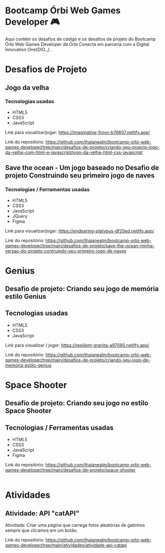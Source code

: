 # Bootcamp Órbi Web Games Developer 🎮
Aqui contém os desafios de código e os desafios de projeto do Bootcamp Órbi Web Games Developer da Órbi Conecta em parceria com a Digital Innovation One(DIO._) .

# Desafios de Projeto
## Jogo da velha
### Tecnologias usadas
- HTML5
- CSS3
- JavaScript

Link para visualizar/jogar: https://imaginative-froyo-b76607.netlify.app/

Link do repositório: https://github.com/thaianealm/bootcamp-orbi-web-games-developer/tree/main/desafios-de-projeto/criando-seu-proprio-jogo-da-velha-com-html-e-javascript/jogo-da-velha-html-css-javascript

## Save the ocean - Um jogo baseado no Desafio de projeto Construindo seu primeiro jogo de naves
### Tecnologias / Ferramentas usadas
- HTML5
- CSS3
- JavaScript
- JQuery
- Figma

Link para visualizar/jogar: https://endearing-platypus-df20ed.netlify.app/

Link do repositório: https://github.com/thaianealm/bootcamp-orbi-web-games-developer/tree/main/desafios-de-projeto/save-the-ocean-minha-versao-do-projeto-contruindo-seu-primeiro-jogo-de-naves

# Genius
## Desafio de projeto: Criando seu jogo de memória estilo Genius
## Tecnologias usadas
- HTML5
- CSS3
- JavaScript

Link para visualizar / jogar: https://resilient-granita-a97080.netlify.app/

Link do repositório: https://github.com/thaianealm/bootcamp-orbi-web-games-developer/tree/main/desafios-de-projeto/criando-seu-jogo-de-memoria-estilo-genius

# Space Shooter
## Desafio de projeto: Criando seu jogo no estilo Space Shooter
## Tecnologias / Ferramentas usadas

- HTML5
- CSS3
- JavaScript
- Figma

Link do repositório: https://github.com/thaianealm/bootcamp-orbi-web-games-developer/tree/main/desafios-de-projeto/space-shooter
<br/>
<br/>
# Atividades
## Atividade: API "catAPI"
Atividade: Criar uma página que carrega fotos aleatórias de gatinhos sempre que clicamos em um botão.

Link do repositório: https://github.com/thaianealm/bootcamp-orbi-web-games-developer/tree/main/atividades/atividade-api-catapi
